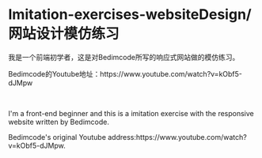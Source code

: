# Imitation-exercises-websiteDesign/网站设计模仿练习
<p>我是一个前端初学者，这是对Bedimcode所写的响应式网站做的模仿练习。</p>
<p>Bedimcode的Youtube地址：https://www.youtube.com/watch?v=kObf5-dJMpw</p>
<br>
<p>I'm a front-end beginner and this is a imitation exercise with the responsive website written by Bedimcode.</p>
<p>Bedimcode's original Youtube address:https://www.youtube.com/watch?v=kObf5-dJMpw.</p>
